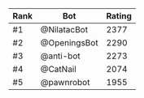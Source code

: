 Rank|Bot|Rating
---|---|---
#1|@NilatacBot|2377
#2|@OpeningsBot|2290
#3|@anti-bot|2273
#4|@CatNail|2074
#5|@pawnrobot|1955
